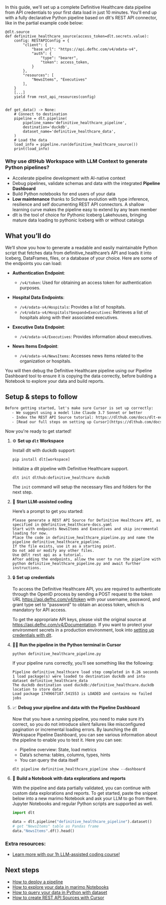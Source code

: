 In this guide, we'll set up a complete Definitive Healthcare data pipeline from API credentials to your first data load in just 10 minutes. You'll end up with a fully declarative Python pipeline based on dlt's REST API connector, like in the partial example code below:

```python-outcome
@dlt.source
def definitive_healthcare_source(access_token=dlt.secrets.value):
    config: RESTAPIConfig = {
        "client": {
            "base_url": "https://api.defhc.com/v4/odata-v4",
            "auth": {
                "type": "bearer",
                "token": access_token,
            }
        },
        "resources": [
            "NewsItems", "Executives"
        ],
    }
    [...]
    yield from rest_api_resources(config)


def get_data() -> None:
    # Connect to destination
    pipeline = dlt.pipeline(
        pipeline_name='definitive_healthcare_pipeline',
        destination='duckdb',
        dataset_name='definitive_healthcare_data', 
    )
    # Load the data
    load_info = pipeline.run(definitive_healthcare_source())
    print(load_info) 
```

### Why use dltHub Workspace with LLM Context to generate Python pipelines?

- Accelerate pipeline development with AI-native context
- Debug pipelines, validate schemas and data with the integrated **Pipeline Dashboard**
- Build Python notebooks for end users of your data
- **Low maintenance** thanks to Schema evolution with type inference, resilience and self documenting REST API connectors. A shallow learning curve makes the pipeline easy to extend by any team member
- dlt is the tool of choice for Pythonic Iceberg Lakehouses, bringing mature data loading to pythonic Iceberg with or without catalogs

## What you’ll do

We’ll show you how to generate a readable and easily maintainable Python script that fetches data from definitive_healthcare’s API and loads it into Iceberg, DataFrames, files, or a database of your choice. Here are some of the endpoints you can load:

- **Authentication Endpoint**: 
  - `/v4/token`: Used for obtaining an access token for authentication purposes.
  
- **Hospital Data Endpoints**: 
  - `/v4/odata-v4/Hospitals`: Provides a list of hospitals.
  - `/v4/odata-v4/Hospitals?$expand=Executives`: Retrieves a list of hospitals along with their associated executives.

- **Executive Data Endpoint**: 
  - `/v4/odata-v4/Executives`: Provides information about executives.

- **News Items Endpoint**: 
  - `/v4/odata-v4/NewsItems`: Accesses news items related to the organization or hospitals.

You will then debug the Definitive Healthcare pipeline using our Pipeline Dashboard tool to ensure it is copying the data correctly, before building a Notebook to explore your data and build reports.

## Setup & steps to follow

```default
Before getting started, let's make sure Cursor is set up correctly:
   - We suggest using a model like Claude 3.7 Sonnet or better
   - Index the REST API Source tutorial: https://dlthub.com/docs/dlt-ecosystem/verified-sources/rest_api/ and add it to context as **@dlt rest api**
   - [Read our full steps on setting up Cursor](https://dlthub.com/docs/dlt-ecosystem/llm-tooling/cursor-restapi#23-configuring-cursor-with-documentation)
```

Now you're ready to get started!

1. ⚙️ **Set up `dlt` Workspace**
    
    Install dlt with duckdb support:
    ```shell
    pip install dlt[workspace]
    ```

    Initialize a dlt pipeline with Definitive Healthcare support.
    ```shell
    dlt init dlthub:definitive_healthcare duckdb
    ```

    The `init` command will setup the necessary files and folders for the next step.
    
2. 🤠 **Start LLM-assisted coding**
    
    Here’s a prompt to get you started:
    
    ```prompt
    Please generate a REST API Source for Definitive Healthcare API, as specified in @definitive_healthcare-docs.yaml 
    Start with endpoints NewsItems and Executives and skip incremental loading for now. 
    Place the code in definitive_healthcare_pipeline.py and name the pipeline definitive_healthcare_pipeline. 
    If the file exists, use it as a starting point. 
    Do not add or modify any other files. 
    Use @dlt rest api as a tutorial. 
    After adding the endpoints, allow the user to run the pipeline with python definitive_healthcare_pipeline.py and await further instructions.
    ```

    
3. 🔒 **Set up credentials** 
    
    To access the Definitive Healthcare API, you are required to authenticate through the OpenID process by sending a POST request to the token URL https://api.defhc.com/v4/token with your username, password, and grant type set to "password" to obtain an access token, which is mandatory for API access.
    
    To get the appropriate API keys, please visit the original source at https://api.defhc.com/v4/Documentation.
    If you want to protect your environment secrets in a production environment, look into [setting up credentials with dlt](https://dlthub.com/docs/walkthroughs/add_credentials).
    
4. 🏃‍♀️ **Run the pipeline in the Python terminal in Cursor**
    
    ```shell
    python definitive_healthcare_pipeline.py
    ```
    
    If your pipeline runs correctly, you’ll see something like the following:
    
    ```shell
    Pipeline definitive_healthcare load step completed in 0.26 seconds
    1 load package(s) were loaded to destination duckdb and into dataset definitive_healthcare_data
    The duckdb destination used duckdb:/definitive_healthcare.duckdb location to store data
    Load package 1749667187.541553 is LOADED and contains no failed jobs
    ```
    
5. 📈 **Debug your pipeline and data with the Pipeline Dashboard**

    Now that you have a running pipeline, you need to make sure it’s correct, so you do not introduce silent failures like misconfigured pagination or incremental loading errors. By launching the dlt Workspace Pipeline Dashboard, you can see various information about the pipeline to enable you to test it. Here you can see:
    - Pipeline overview: State, load metrics
    - Data’s schema: tables, columns, types, hints
    - You can query the data itself
    
    ```shell
    dlt pipeline definitive_healthcare_pipeline show --dashboard
    ```
    
6. 🐍 **Build a Notebook with data explorations and reports**

    With the pipeline and data partially validated, you can continue with custom data explorations and reports. To get started, paste the snippet below into a new marimo Notebook and ask your LLM to go from there. Jupyter Notebooks and regular Python scripts are supported as well.

    
    ```python
    import dlt

   data = dlt.pipeline("definitive_healthcare_pipeline").dataset()
   # get "NewsItems" table as Pandas frame
   data."NewsItems".df().head()
    ```

### Extra resources:

- [Learn more with our 1h LLM-assisted coding course!](https://www.youtube.com/watch?v=GGid70rnJuM)

## Next steps

- [How to deploy a pipeline](https://dlthub.com/docs/walkthroughs/deploy-a-pipeline)
- [How to explore your data in marimo Notebooks](https://dlthub.com/docs/general-usage/dataset-access/marimo)
- [How to query your data in Python with dataset](https://dlthub.com/docs/general-usage/dataset-access/dataset)
- [How to create REST API Sources with Cursor](https://dlthub.com/docs/dlt-ecosystem/llm-tooling/cursor-restapi)
